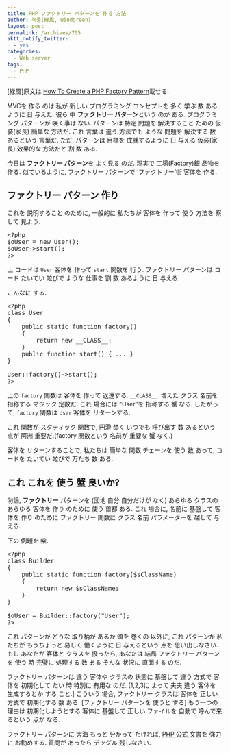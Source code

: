 ```yaml
---
title: PHP ファクトリー パターンを 作る 方法
author: 녹풍(綠風, Windgreen)
layout: post
permalink: /archives/705
aktt_notify_twitter:
  - yes
categories:
  - Web server
tags:
  - PHP
---
```

[緑風]原文は <a target="_top" href="http://www.webgeekly.com/tutorials/php/how-to-create-a-php-factory-pattern/">How To Create a PHP Factory Pattern</a>載せる.

MVCを 作る のは 私が 新しい プログラミング コンセプトを 多く 学ぶ 数 あるように 日 与えた. 彼ら 中 **ファクトリー パターン**という のが ある. プログラミング パターンが 咲く事は ない. パターンは 特定 問題を 解決すること ための 仮装(家長) 簡単な 方法だ. これ 言葉は 違う 方法でも ような 問題を 解決する 数 あるという 言葉だ. ただ, パターンは 目標を 成就するように 日 与える 仮装(家長) 效果的な 方法だと 割 数 ある.

今日は **ファクトリー パターン**を よく見る のだ. 現実で 工場(Factory)銀 品物を 作る. 似ているように, ファクトリー パターンで &#8216;ファクトリー&#8217;街 客体を 作る.

## ファクトリー パターン 作り

これを 説明すること のために, 一般的に 私たちが 客体を 作って 使う 方法を 察して 見よう.

<pre class="brush:php">&lt;?php
$oUser = new User();
$oUser-&gt;start();
?&gt;</pre>

上 コードは `User` 客体を 作って `start` 関数を 行う. ファクトリー パターンは コード たいてい 竝びで ような 仕事を 割 数 あるように 日 与える.

こんなに する.

<pre class="brush:php">&lt;?php
class User
{
    public static function factory()
    {
        return new __CLASS__;
    }
    public function start() { ... }
}

User::factory()-&gt;start();
?&gt;</pre>

上の `factory` 関数は 客体を 作って 返還する. `__CLASS__ `増えた クラス 名前を 指称する マジック 定数だ. これ 場合には &#8220;User&#8221;を 指称する 蟹 なる. したがって, `factory` 関数は `User` 客体を リターンする.

これ 関数が スタティック 関数で, 円滑 焚く いつでも 呼び出す 数 あるという 点が 阿洲 重要だ.(factory 関数という 名前が 重要な 蟹 なく.)

客体を リターンすることで, 私たちは 簡単な 関数 チェーンを 使う 数 あって, コードを たいてい 竝びで 万たち 数 ある.

## これ これを 使う 蟹 良いか?

勿論, **ファクトリー** パターンを (団地 自分 自分だけが なく) あらゆる クラスの あらゆる 客体を 作り のために 使う 首都 ある. これ 場合に, 名前に 基盤して 客体を 作り のために ファクトリー 関数に クラス 名前 パラメーターを 越して 与える.

下の 例題を 紫.

<pre class="brush:php">&lt;?php
class Builder
{
    public static function factory($sClassName)
    {
        return new $sClassName;
    }
}

$oUser = Builder::factory("User");
?&gt;</pre>

これ パターンが どうな 取り柄が あるか 頭を 巻くの 以外に, これ パターンが 私たちが もうちょっと 易しく 働くように 日 与えるという 点を 思い出しなさい. もし あなたが 客体と クラスを 扱ったら, あなたは 結局 ファクトリー パターンを 使う 時 完璧に 処理する 数 ある そんな 状況に 直面する のだ.

ファクトリー パターンは 違う 客体や クラスの 状態に 基盤して 違う 方式で 客体を 初期化して たい 時 特別に 有用な のだ. [1,2,3に よって 夫夫 違う 客体を 生成するとか する こと.] こういう 場合, ファクトリー クラスは 客体を 正しい 方式で 初期化する 数 ある. [ファクトリー パターンを 使うと する] もう一つの 理由は 初期化しようとする 客体に 基盤して 正しい ファイルを 自動で 呼んで来るという 点が なる.

ファクトリー パターンに 大海 もっと 分かって たければ, <a target="_top" href="http://php.net/manual/kr/language.oop5.patterns.php">PHP 公式 文書</a>を 強力に お勧めする. 質問が あったら デッグル 残しなさい.
